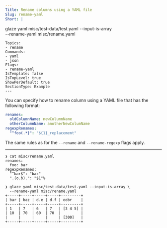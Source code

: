```yaml
---
Title: Rename columns using a YAML file
Slug: rename-yaml
Short: |
  ```
  glaze yaml misc/test-data/test.yaml --input-is-array \
  --rename-yaml misc/rename.yaml
  ```
Topics:
- rename
Commands:
- yaml
- json
Flags:
- rename-yaml
IsTemplate: false
IsTopLevel: true
ShowPerDefault: true
SectionType: Example
---
```

You can specify how to rename column using a YAML file that has the following format:

```yaml
renames:
  oldColumnName: newColumnName
  otherColumnName: anotherNewColumName
regexpRenames:
  "^foo(.*}": "${1}_replacement"
```

The same rules as for the `--rename` and `--rename-regexp` flags apply.

---

```
❯ cat misc/rename.yaml                                    
renames:
  foo: bar
regexpRenames:
  "^bar$": "baz"
  ".(o.b).": "$1"%                                                                    

❯ glaze yaml misc/test-data/test.yaml --input-is-array \
  --rename-yaml misc/rename.yaml
+-----+-----+-----+-----+---------+
| bar | baz | d.e | d.f | oobr    |
+-----+-----+-----+-----+---------+
| 1   | 7   | 6   | 7   | [3 4 5] |
| 10  | 70  | 60  | 70  |         |
|     |     |     |     | [300]   |
+-----+-----+-----+-----+---------+
```